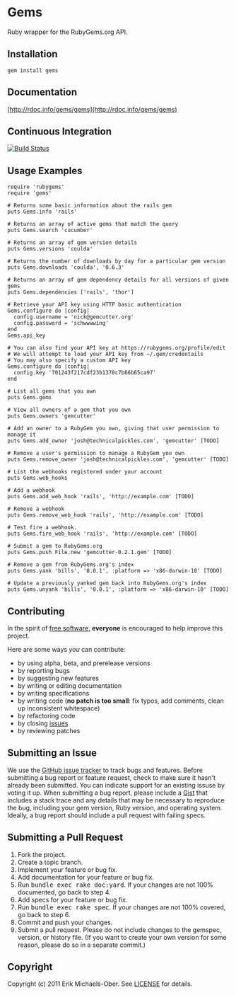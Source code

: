 Gems
====
Ruby wrapper for the RubyGems.org API.

Installation
------------
    gem install gems

Documentation
-------------
[http://rdoc.info/gems/gems](http://rdoc.info/gems/gems)

Continuous Integration
----------------------
[![Build Status](http://travis-ci.org/sferik/gems.png)](http://travis-ci.org/sferik/gems)

Usage Examples
--------------
    require 'rubygems'
    require 'gems'

    # Returns some basic information about the rails gem
    puts Gems.info 'rails'

    # Returns an array of active gems that match the query
    puts Gems.search 'cucumber'

    # Returns an array of gem version details
    puts Gems.versions 'coulda'

    # Returns the number of downloads by day for a particular gem version
    puts Gems.downloads 'coulda', '0.6.3'

    # Returns an array of gem dependency details for all versions of given gems
    puts Gems.dependencies ['rails', 'thor']

    # Retrieve your API key using HTTP basic authentication
    Gems.configure do |config|
      config.username = 'nick@gemcutter.org'
      config.password = 'schwwwwing'
    end
    Gems.api_key

    # You can also find your API key at https://rubygems.org/profile/edit
    # We will attempt to load your API key from ~/.gem/credentails
    # You may also specify a custom API key
    Gems.configure do |config|
      config.key '701243f217cdf23b1370c7b66b65ca97'
    end

    # List all gems that you own
    puts Gems.gems

    # View all owners of a gem that you own
    puts Gems.owners 'gemcutter'

    # Add an owner to a RubyGem you own, giving that user permission to manage it
    puts Gems.add_owner 'josh@technicalpickles.com', 'gemcutter' [TODO]

    # Remove a user's permission to manage a RubyGem you own
    puts Gems.remove_owner 'josh@technicalpickles.com', 'gemcutter' [TODO]

    # List the webhooks registered under your account
    puts Gems.web_hooks

    # Add a webhook
    puts Gems.add_web_hook 'rails', 'http://example.com' [TODO]

    # Remove a webhook
    puts Gems.remove_web_hook 'rails', 'http://example.com' [TODO]

    # Test fire a webhook.
    puts Gems.fire_web_hook 'rails', 'http://example.com' [TODO]

    # Submit a gem to RubyGems.org
    puts Gems.push File.new 'gemcutter-0.2.1.gem' [TODO]

    # Remove a gem from RubyGems.org's index
    puts Gems.yank 'bills', '0.0.1', :platform => 'x86-darwin-10' [TODO]

    # Update a previously yanked gem back into RubyGems.org's index
    puts Gems.unyank 'bills', '0.0.1', :platform => 'x86-darwin-10' [TODO]

Contributing
------------
In the spirit of [free software](http://www.fsf.org/licensing/essays/free-sw.html), **everyone** is encouraged to help improve this project.

Here are some ways *you* can contribute:

* by using alpha, beta, and prerelease versions
* by reporting bugs
* by suggesting new features
* by writing or editing documentation
* by writing specifications
* by writing code (**no patch is too small**: fix typos, add comments, clean up inconsistent whitespace)
* by refactoring code
* by closing [issues](https://github.com/sferik/gems/issues)
* by reviewing patches

Submitting an Issue
-------------------
We use the [GitHub issue tracker](https://github.com/sferik/gems/issues) to track bugs and
features. Before submitting a bug report or feature request, check to make sure it hasn't already
been submitted. You can indicate support for an existing issuse by voting it up. When submitting a
bug report, please include a [Gist](https://gist.github.com/) that includes a stack trace and any
details that may be necessary to reproduce the bug, including your gem version, Ruby version, and
operating system. Ideally, a bug report should include a pull request with failing specs.

Submitting a Pull Request
-------------------------
1. Fork the project.
2. Create a topic branch.
3. Implement your feature or bug fix.
4. Add documentation for your feature or bug fix.
5. Run <tt>bundle exec rake doc:yard</tt>. If your changes are not 100% documented, go back to step 4.
6. Add specs for your feature or bug fix.
7. Run <tt>bundle exec rake spec</tt>. If your changes are not 100% covered, go back to step 6.
8. Commit and push your changes.
9. Submit a pull request. Please do not include changes to the gemspec, version, or history file. (If you want to create your own version for some reason, please do so in a separate commit.)

Copyright
---------
Copyright (c) 2011 Erik Michaels-Ober.
See [LICENSE](https://github.com/sferik/gems/blob/master/LICENSE.md) for details.
